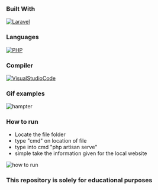 ### Built With

[![Laravel][Laravel.com]][Laravel-url]

### Languages

[![PHP][php.com]][php-url]

### Compiler

[![VisualStudioCode][visual.com]][visual-url]


### Gif examples
![hampter](https://user-images.githubusercontent.com/86321092/221534029-b3beb583-0e52-42ac-aa71-bb27bb9663bb.gif)


### How to run
* Locate the file folder
* type "cmd" on location of file
* type into cmd "php artisan serve" 
* simple take the information given for the local website


![how to run](https://user-images.githubusercontent.com/86321092/221545134-78058950-20a4-434f-bb69-a706784a2a22.gif)





### This repository is solely for educational purposes

<!-- MARKDOWN LINKS & IMAGES -->

[Laravel.com]: https://img.shields.io/badge/Laravel-FF2D20?style=for-the-badge&logo=laravel&logoColor=white/scale
[Laravel-url]: https://laravel.com
[php.com]: https://badgen.net/badge/icon/php?icon=php&label&scale=1
[php-url]: https://www.php.net/
[visual.com]: https://badgen.net/badge/icon/visualstudio?icon=visualstudio&label&scale=1
[visual-url]: https://code.visualstudio.com/
